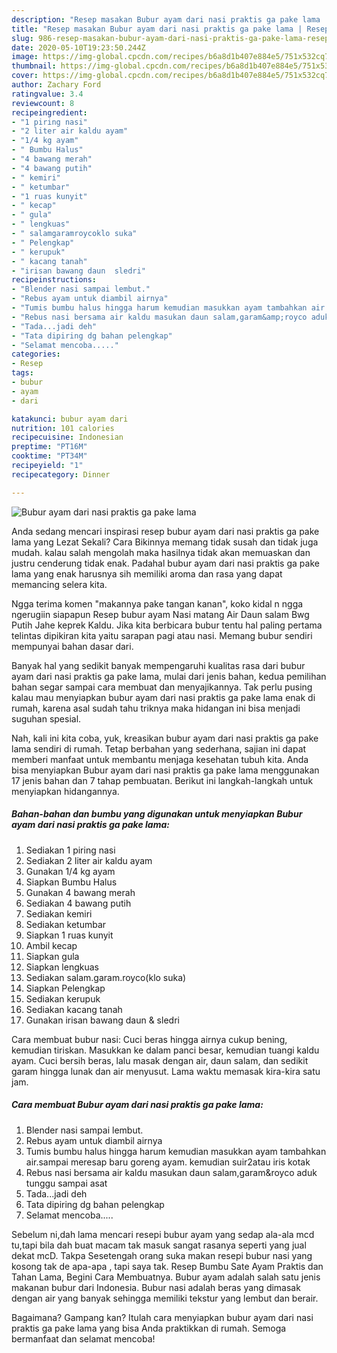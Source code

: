 ```yaml
---
description: "Resep masakan Bubur ayam dari nasi praktis ga pake lama | Resep Bumbu Bubur ayam dari nasi praktis ga pake lama Yang Paling Enak"
title: "Resep masakan Bubur ayam dari nasi praktis ga pake lama | Resep Bumbu Bubur ayam dari nasi praktis ga pake lama Yang Paling Enak"
slug: 986-resep-masakan-bubur-ayam-dari-nasi-praktis-ga-pake-lama-resep-bumbu-bubur-ayam-dari-nasi-praktis-ga-pake-lama-yang-paling-enak
date: 2020-05-10T19:23:50.244Z
image: https://img-global.cpcdn.com/recipes/b6a8d1b407e884e5/751x532cq70/bubur-ayam-dari-nasi-praktis-ga-pake-lama-foto-resep-utama.jpg
thumbnail: https://img-global.cpcdn.com/recipes/b6a8d1b407e884e5/751x532cq70/bubur-ayam-dari-nasi-praktis-ga-pake-lama-foto-resep-utama.jpg
cover: https://img-global.cpcdn.com/recipes/b6a8d1b407e884e5/751x532cq70/bubur-ayam-dari-nasi-praktis-ga-pake-lama-foto-resep-utama.jpg
author: Zachary Ford
ratingvalue: 3.4
reviewcount: 8
recipeingredient:
- "1 piring nasi"
- "2 liter air kaldu ayam"
- "1/4 kg ayam"
- " Bumbu Halus"
- "4 bawang merah"
- "4 bawang putih"
- " kemiri"
- " ketumbar"
- "1 ruas kunyit"
- " kecap"
- " gula"
- " lengkuas"
- " salamgaramroycoklo suka"
- " Pelengkap"
- " kerupuk"
- " kacang tanah"
- "irisan bawang daun  sledri"
recipeinstructions:
- "Blender nasi sampai lembut."
- "Rebus ayam untuk diambil airnya"
- "Tumis bumbu halus hingga harum kemudian masukkan ayam tambahkan air.sampai meresap baru goreng ayam. kemudian suir2atau iris kotak"
- "Rebus nasi bersama air kaldu masukan daun salam,garam&amp;royco aduk tunggu sampai asat"
- "Tada...jadi deh"
- "Tata dipiring dg bahan pelengkap"
- "Selamat mencoba....."
categories:
- Resep
tags:
- bubur
- ayam
- dari

katakunci: bubur ayam dari 
nutrition: 101 calories
recipecuisine: Indonesian
preptime: "PT16M"
cooktime: "PT34M"
recipeyield: "1"
recipecategory: Dinner

---
```



![Bubur ayam dari nasi praktis ga pake lama](https://img-global.cpcdn.com/recipes/b6a8d1b407e884e5/751x532cq70/bubur-ayam-dari-nasi-praktis-ga-pake-lama-foto-resep-utama.jpg)

Anda sedang mencari inspirasi resep bubur ayam dari nasi praktis ga pake lama yang Lezat Sekali? Cara Bikinnya memang tidak susah dan tidak juga mudah. kalau salah mengolah maka hasilnya tidak akan memuaskan dan justru cenderung tidak enak. Padahal bubur ayam dari nasi praktis ga pake lama yang enak harusnya sih memiliki aroma dan rasa yang dapat memancing selera kita.

Ngga terima komen &#34;makannya pake tangan kanan&#34;, koko kidal n ngga ngerugiin siapapun Resep bubur ayam Nasi matang Air Daun salam Bwg Putih Jahe keprek Kaldu. Jika kita berbicara bubur tentu hal paling pertama telintas dipikiran kita yaitu sarapan pagi atau nasi. Memang bubur sendiri mempunyai bahan dasar dari.

Banyak hal yang sedikit banyak mempengaruhi kualitas rasa dari bubur ayam dari nasi praktis ga pake lama, mulai dari jenis bahan, kedua pemilihan bahan segar sampai cara membuat dan menyajikannya. Tak perlu pusing kalau mau menyiapkan bubur ayam dari nasi praktis ga pake lama enak di rumah, karena asal sudah tahu triknya maka hidangan ini bisa menjadi suguhan spesial.


Nah, kali ini kita coba, yuk, kreasikan bubur ayam dari nasi praktis ga pake lama sendiri di rumah. Tetap berbahan yang sederhana, sajian ini dapat memberi manfaat untuk membantu menjaga kesehatan tubuh kita. Anda bisa menyiapkan Bubur ayam dari nasi praktis ga pake lama menggunakan 17 jenis bahan dan 7 tahap pembuatan. Berikut ini langkah-langkah untuk menyiapkan hidangannya.

<!--inarticleads1-->

##### Bahan-bahan dan bumbu yang digunakan untuk menyiapkan Bubur ayam dari nasi praktis ga pake lama:

1. Sediakan 1 piring nasi
1. Sediakan 2 liter air kaldu ayam
1. Gunakan 1/4 kg ayam
1. Siapkan  Bumbu Halus
1. Gunakan 4 bawang merah
1. Sediakan 4 bawang putih
1. Sediakan  kemiri
1. Sediakan  ketumbar
1. Siapkan 1 ruas kunyit
1. Ambil  kecap
1. Siapkan  gula
1. Siapkan  lengkuas
1. Sediakan  salam.garam.royco(klo suka)
1. Siapkan  Pelengkap
1. Sediakan  kerupuk
1. Sediakan  kacang tanah
1. Gunakan irisan bawang daun &amp; sledri


Cara membuat bubur nasi: Cuci beras hingga airnya cukup bening, kemudian tiriskan. Masukkan ke dalam panci besar, kemudian tuangi kaldu ayam. Cuci bersih beras, lalu masak dengan air, daun salam, dan sedikit garam hingga lunak dan air menyusut. Lama waktu memasak kira-kira satu jam. 

<!--inarticleads2-->

##### Cara membuat Bubur ayam dari nasi praktis ga pake lama:

1. Blender nasi sampai lembut.
1. Rebus ayam untuk diambil airnya
1. Tumis bumbu halus hingga harum kemudian masukkan ayam tambahkan air.sampai meresap baru goreng ayam. kemudian suir2atau iris kotak
1. Rebus nasi bersama air kaldu masukan daun salam,garam&amp;royco aduk tunggu sampai asat
1. Tada...jadi deh
1. Tata dipiring dg bahan pelengkap
1. Selamat mencoba.....


Sebelum ni,dah lama mencari resepi bubur ayam yang sedap ala-ala mcd tu,tapi bila dah buat macam tak masuk sangat rasanya seperti yang jual dekat mcD. Takpa Sesetengah orang suka makan resepi bubur nasi yang kosong tak de apa-apa , tapi saya tak. Resep Bumbu Sate Ayam Praktis dan Tahan Lama, Begini Cara Membuatnya. Bubur ayam adalah salah satu jenis makanan bubur dari Indonesia. Bubur nasi adalah beras yang dimasak dengan air yang banyak sehingga memiliki tekstur yang lembut dan berair. 

Bagaimana? Gampang kan? Itulah cara menyiapkan bubur ayam dari nasi praktis ga pake lama yang bisa Anda praktikkan di rumah. Semoga bermanfaat dan selamat mencoba!
